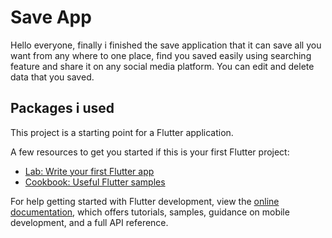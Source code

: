# Save App

Hello everyone,
finally i finished the save application that it can save all you want from any where to one place, find you saved easily using searching feature and share it on any social media platform.
You can edit and delete data that you saved.

## Packages i used

This project is a starting point for a Flutter application.

A few resources to get you started if this is your first Flutter project:

- [Lab: Write your first Flutter app](https://docs.flutter.dev/get-started/codelab)
- [Cookbook: Useful Flutter samples](https://docs.flutter.dev/cookbook)

For help getting started with Flutter development, view the
[online documentation](https://docs.flutter.dev/), which offers tutorials,
samples, guidance on mobile development, and a full API reference.
